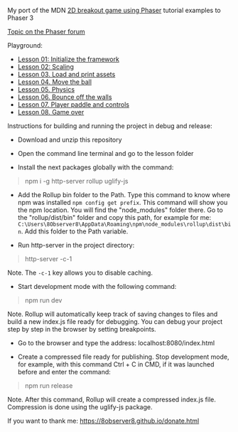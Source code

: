 My port of the MDN [2D breakout game using Phaser](https://developer.mozilla.org/en-US/docs/Games/Tutorials/2D_breakout_game_Phaser) tutorial examples to Phaser 3

[Topic on the Phaser forum](https://phaser.discourse.group/t/please-help-me-to-update-the-mdn-2d-breakout-tutorial-to-phaser-3-80-1/14203)

Playground:

- [Lesson 01: Initialize the framework](https://plnkr.co/edit/IzbP7B8SqYEVg7C7?preview)
- [Lesson 02: Scaling](https://plnkr.co/edit/wf2Fz1gkwfa2RXqd?preview)
- [Lesson 03. Load and print assets](https://plnkr.co/edit/rRmo55k8ISJJ8iAh?preview)
- [Lesson 04. Move the ball](https://plnkr.co/edit/BCkYRY9GUkzFzKrp?preview)
- [Lesson 05. Physics](https://plnkr.co/edit/pjoWpdiF3Y7qP07I?preview)
- [Lesson 06. Bounce off the walls](https://plnkr.co/edit/HYxLIzRF7Uo4dbvX?preview)
- [Lesson 07. Player paddle and controls](https://plnkr.co/edit/RYmXuFWarqIMm02E?preview)
- [Lesson 08. Game over](https://plnkr.co/edit/YDm2eholZFLmoKiK?preview)

Instructions for building and running the project in debug and release:

- Download and unzip this repository

- Open the command line terminal and go to the lesson folder

- Install the next packages globally with the command:

> npm i -g http-server rollup uglify-js

- Add the Rollup bin folder to the Path. Type this command to know where npm was installed `npm config get prefix`. This command will show you the npm location. You will find the "node_modules" folder there. Go to the "rollup/dist/bin" folder and copy this path, for example for me: `C:\Users\8Observer8\AppData\Roaming\npm\node_modules\rollup\dist\bin`. Add this folder to the Path variable.

- Run http-server in the project directory:

> http-server -c-1

Note. The `-c-1` key allows you to disable caching.

- Start development mode with the following command:

> npm run dev

Note. Rollup will automatically keep track of saving changes to files and build a new index.js file ready for debugging. You can debug your project step by step in the browser by setting breakpoints.

- Go to the browser and type the address: localhost:8080/index.html

- Create a compressed file ready for publishing. Stop development mode, for example, with this command Ctrl + C in CMD, if it was launched before and enter the command:

> npm run release

Note. After this command, Rollup will create a compressed index.js file. Compression is done using the uglify-js package.

If you want to thank me: https://8observer8.github.io/donate.html
